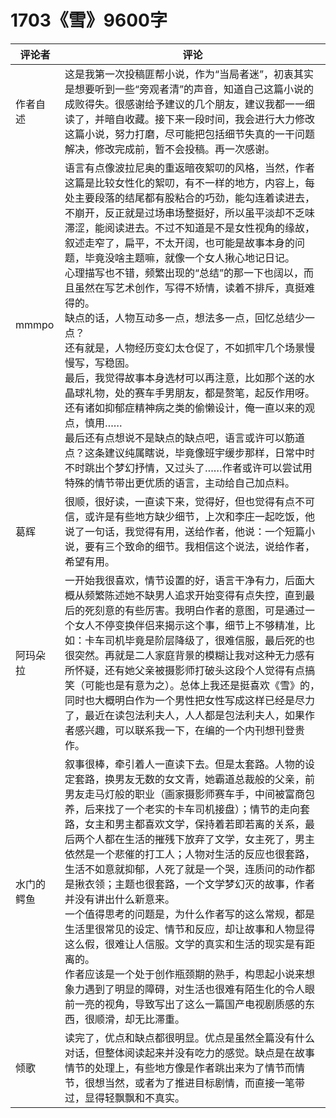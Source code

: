 # 1703《雪》9600字

评论者 | 评论 |
|---|---|
作者自述|这是我第一次投稿匪帮小说，作为“当局者迷”，初衷其实是想要听到一些“旁观者清”的声音，知道自己这篇小说的成败得失。很感谢给予建议的几个朋友，建议我都一一细读了，并暗自收藏。接下来一段时间，我会进行大力修改这篇小说，努力打磨，尽可能把包括细节失真的一干问题解决，修改完成前，暂不会投稿。再一次感谢。
mmmpo| 语言有点像波拉尼奥的重返暗夜絮叨的风格，当然，作者这篇是比较女性化的絮叨，有不一样的地方，内容上，每处主要段落的结尾都有股粘合的巧劲，能勾连着读进去，不崩开，反正就是过场串场整挺好，所以虽平淡却不乏味滞涩，能阅读进去。不过不知道是不是女性视角的缘故，叙述走窄了，扁平，不太开阔，也可能是故事本身的问题，毕竟没啥主题嘛，就像一个女人揪心地记日记。<br />心理描写也不错，频繁出现的“总结”的那一下也阔以，而且虽然在写艺术创作，写得不矫情，读着不排斥，真挺难得的。<br />缺点的话，人物互动多一点，想法多一点，回忆总结少一点？<br />还有就是，人物经历变幻太仓促了，不如抓牢几个场景慢慢写，写稳固。<br />最后，我觉得故事本身选材可以再注意，比如那个送的水晶球礼物，处的赛车手男朋友，都是赘笔，起反作用呀。还有诸如抑郁症精神病之类的偷懒设计，俺一直以来的观点，慎用……<br />最后还有点想说不是缺点的缺点吧，语言或许可以筋道点？这条建议纯属瞎说，毕竟像班宇缓步那样，日常中时不时跳出个梦幻抒情，又过头了……作者或许可以尝试用特殊的情节带出更优质的语言，主动给自己加点料。
葛辉|很顺，很好读，一直读下来，觉得好，但也觉得有点不可信，或许是有些地方缺少细节，上次和李庄一起吃饭，他说了一句话，我觉得有用，送给作者，他说：一个短篇小说，要有三个致命的细节。我相信这个说法，说给作者，希望有用。<br />
阿玛朵拉|一开始我很喜欢，情节设置的好，语言干净有力，后面大概从频繁陈述她不缺男人追求开始变得有点失控，直到最后的死刻意的有些厉害。我明白作者的意图，可是通过一个女人不停变换伴侣来揭示这个事，细节上不够精准，比如：卡车司机毕竟是阶层降级了，很难信服，最后死的也很突然。再就是二人家庭背景的模糊让我对这种无力感有所怀疑，还有她父亲被摄影师打破头这段个人觉得有点搞笑（可能也是有意为之）。总体上我还是挺喜欢《雪》的，同时也大概明白作为一个男性把女性写成这样已经是尽力了，最近在读包法利夫人，人人都是包法利夫人，如果作者感兴趣，可以联系我一下，在编的一个内刊想刊登贵作。
水门的鳄鱼|叙事很棒，牵引着人一直读下去。但是太套路。人物的设定套路，换男友无数的女文青，她霸道总裁般的父亲，前男友走马灯般的职业（画家摄影师赛车手，中间被富商包养，后来找了一个老实的卡车司机接盘）；情节的走向套路，女主和男主都喜欢文学，保持着若即若离的关系，最后两个人都在生活的摧残下放弃了文学，女主死了，男主依然是一个悲催的打工人；人物对生活的反应也很套路，生活不如意就抑郁，人死了就是一个哭，连质问的动作都是揪衣领；主题也很套路，一个文学梦幻灭的故事，作者并没有讲出什么新意来。<br />一个值得思考的问题是，为什么作者写的这么常规，都是生活里很常见的设定、情节和反应，却让故事和人物显得这么假，很难让人信服。文学的真实和生活的现实是有距离的。<br />作者应该是一个处于创作瓶颈期的熟手，构思起小说来想象力遇到了明显的障碍，对生活也很难有陌生化的令人眼前一亮的视角，导致写出了这么一篇国产电视剧质感的东西，很顺滑，却无比滞重。
倾歌|读完了，优点和缺点都很明显。优点是虽然全篇没有什么对话，但整体阅读起来并没有吃力的感觉。缺点是在故事情节的处理上，有些地方像是作者跳出来为了情节而情节，很想当然，或者为了推进目标剧情，而直接一笔带过，显得轻飘飘和不真实。